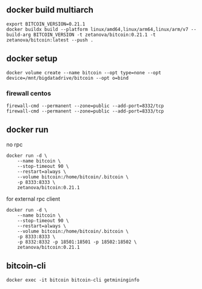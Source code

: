 ## docker build multiarch 
```
export BITCOIN_VERSION=0.21.1
docker buildx build --platform linux/amd64,linux/arm64,linux/arm/v7 --build-arg BITCOIN_VERSION -t zetanova/bitcoin:0.21.1 -t zetanova/bitcoin:latest --push .
```

## docker setup
```
docker volume create --name bitcoin --opt type=none --opt device=/mnt/bigdatadrive/bitcoin --opt o=bind
```

### firewall centos
```
firewall-cmd --permanent --zone=public --add-port=8332/tcp 
firewall-cmd --permanent --zone=public --add-port=8333/tcp
```

## docker run

no rpc
```
docker run -d \
    --name bitcoin \
    --stop-timeout 90 \
    --restart=always \
    --volume bitcoin:/home/bitcoin/.bitcoin \
    -p 8333:8333 \
    zetanova/bitcoin:0.21.1
```

for external rpc client
```
docker run -d \
    --name bitcoin \
    --stop-timeout 90 \
    --restart=always \
    --volume bitcoin:/home/bitcoin/.bitcoin \
    -p 8333:8333 \
    -p 8332:8332 -p 18501:18501 -p 18502:18502 \
    zetanova/bitcoin:0.21.1
```

## bitcoin-cli
`docker exec -it bitcoin bitcoin-cli getmininginfo`